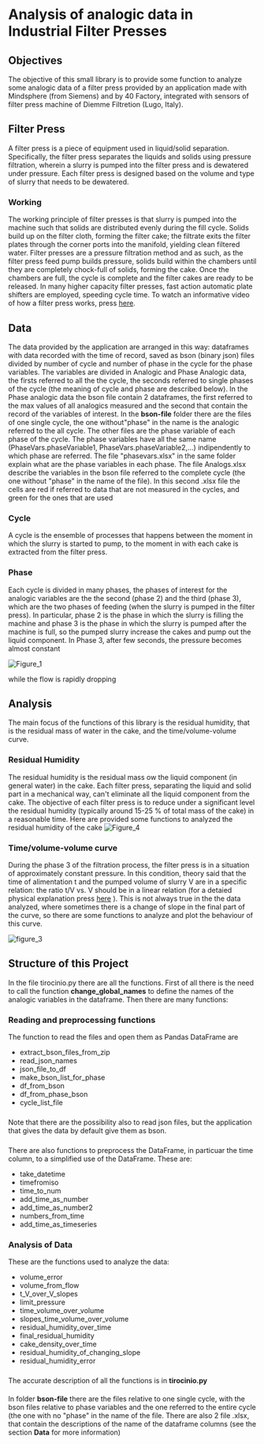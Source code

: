 # Analysis of analogic data in Industrial Filter Presses
## Objectives
The objective of this small library is to provide some function to analyze some analogic data of a filter press provided by an application made with Mindsphere (from Siemens) and by 40 Factory, integrated with sensors of filter press machine of Diemme Filtretion (Lugo, Italy).
## Filter Press
A filter press is a piece of equipment used in liquid/solid separation. 
Specifically, the filter press separates the liquids and solids using pressure filtration, 
wherein a slurry is pumped into the filter press and is dewatered under pressure. 
Each filter press is designed based on the volume and type of slurry that needs to be dewatered.
### Working
The working principle of filter presses is that slurry is pumped into the machine such that solids are distributed evenly during the fill cycle. 
Solids build up on the filter cloth, forming the filter cake; 
the filtrate exits the filter plates through the corner ports into the manifold, yielding clean filtered water.
Filter presses are a pressure filtration method and as such, as the filter press feed pump builds pressure, 
solids build within the chambers until they are completely chock-full of solids, forming the cake. 
Once the chambers are full, the cycle is complete and the filter cakes are ready to be released. 
In many higher capacity filter presses, fast action automatic plate shifters are employed, speeding cycle time.
To watch an informative video of how a filter press works, press [here](https://www.youtube.com/watch?v=UguqOosjrTc&ab_channel=Prolific3DTech).

## Data
The data provided by the application are  arranged in this way: dataframes with data recorded with the time of record, saved as bson (binary json) files divided by number of cycle and number of phase in the cycle for the phase variables. The variables are divided in Analogic and Phase Analogic data, the firsts referred to all the the cycle, the seconds referred to single phases of the cycle (the meaning of cycle and phase are described below). In the Phase analogic data the bson file contain 2 dataframes, the first referred to the max values of all analogics measured and the second that contain the record of the variables of interest. In the **bson-file** folder there are the files of one single cycle, the one without"phase" in the name is the analogic referred to the all cycle. The other files are the phase variable of each phase of the cycle. The phase variables have all the same name (PhaseVars.phaseVariable1, PhaseVars.phaseVariable2,...) indipendently to which phase are referred. The file "phasevars.xlsx" in the same folder explain what are the phase variables in each phase. The file Analogs.xlsx describe the variables in the bson file referred to the complete cycle (the one without "phase" in the name of the file). In this second .xlsx file the cells are red if referred to data that are not measured in the cycles, and green for the ones that are used
### Cycle
A cycle is the ensemble of processes that happens between the moment in which the slurry is started to pump, to the moment in with each cake is extracted from the filter press.
### Phase
Each cycle is divided in many phases, the phases of interest for the analogic variables are the the second (phase 2) and the third (phase 3), which are the two phases of feeding (when the slurry is pumped in the filter press). In particular, phase 2 is the phase in which the slurry is filling the machine and phase 3 is the phase in which the slurry is pumped after the machine is full, so the pumped slurry increase the cakes and pump out the liquid component.  In Phase 3, after few seconds, the pressure becomes almost constant 


![Figure_1](https://user-images.githubusercontent.com/48355728/162576060-57c991f9-d761-4f83-85aa-c32780a16325.png)



while the flow is rapidly dropping


## Analysis 
The main focus of the functions of this library is the residual humidity, that is the residual mass of water in the cake, and the time/volume-volume curve.
### Residual Humidity
The residual humidity is the residual mass ow the liquid component (in general water) in the cake. Each filter press, separating the liquid and solid part in a mechanical way, can't eliminate all the liquid component from the cake. The objective of each filter press is to reduce under a significant level the residual humidity
(typically around 15-25 % of total mass of the cake) in a reasonable time. Here are provided some functions to analyzed the residual humidity of the cake 
![Figure_4](https://user-images.githubusercontent.com/48355728/162576143-0a0576bd-e43c-4ed2-b1cc-3152643b5c91.png)

### Time/volume-volume curve
During the phase 3 of the filtration process, the filter press is in a situation of approximately constant pressure. In this condition, theory said that the time of alimentation t and the pumped volume of slurry V are in a specific relation: the ratio t/V vs. V should be in a linear relation (for a detaied physical explanation press [here](https://scholar.cu.edu.eg/?q=magdi/files/chapter_8_filtration.pdf) ). This is not always true in the the data analyzed, where sometimes there is a change of slope in the final part of the curve, so there are some functions to analyze and plot the behaviour of this curve.

![figure_3](https://user-images.githubusercontent.com/48355728/162017792-a0e6e50b-3e6e-44b2-ba3c-13dd6f6a794f.png)

## Structure of this Project

In the file tirocinio.py there are all the functions. First of all there is the need to call the function **change_global_names** to define the names of the analogic variables in the dataframe. Then there are many functions: 
### Reading and preprocessing functions
The function to read the files and open them as Pandas DataFrame are
- extract_bson_files_from_zip
- read_json_names
- json_file_to_df
- make_bson_list_for_phase
- df_from_bson
- df_from_phase_bson
- cycle_list_file
###
Note that there are the possibility also to read json files, but the application that gives the data by default give them as bson.
###
There are also functions to preprocess the DataFrame, in particuar the time column, to a simplified use of the DataFrame. These are:
- take_datetime
- timefromiso
- time_to_num
- add_time_as_number
- add_time_as_number2
- numbers_from_time
- add_time_as_timeseries
### Analysis of Data
These are the functions used to analyze the data:
- volume_error
- volume_from_flow
- t_V_over_V_slopes
- limit_pressure
- time_volume_over_volume
- slopes_time_volume_over_volume
- residual_humidity_over_time
- final_residual_humidity
- cake_density_over_time
- residual_humidity_of_changing_slope
- residual_humidity_error
###
The accurate description of all the functions is in **tirocinio.py** 
####
In folder **bson-file** there are the files relative to one single cycle, with the bson files relative to phase variables and the one referred to the entire cycle (the one with no "phase" in the name of the file. There are also 2 file .xlsx, that contain the descriptions of the name of the dataframe columns (see the section **Data** for more information)
